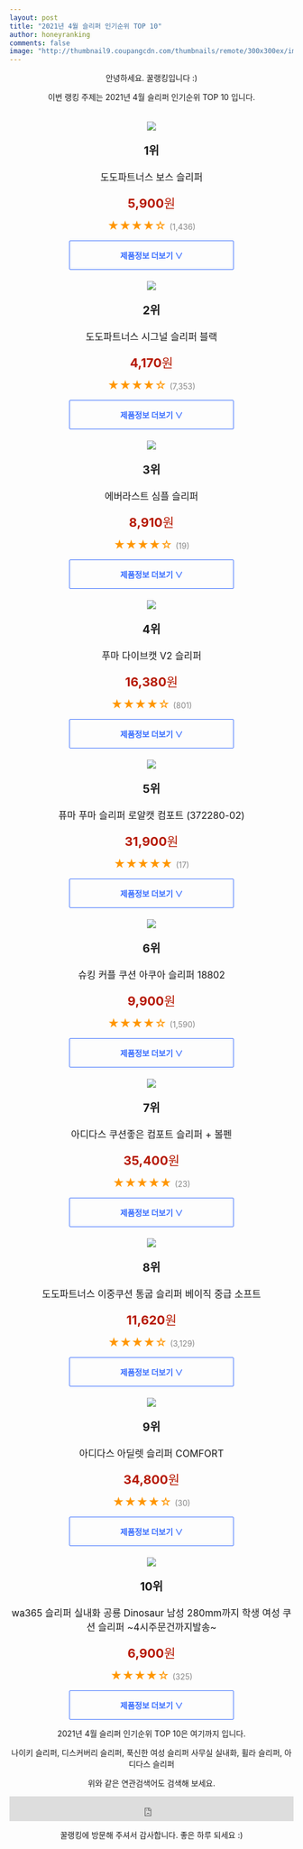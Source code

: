 ```yaml
--- 
layout: post 
title: "2021년 4월 슬리퍼 인기순위 TOP 10" 
author: honeyranking 
comments: false 
image: "http://thumbnail9.coupangcdn.com/thumbnails/remote/300x300ex/image/retail/images/60706829364815-1cbbae1d-409e-4b90-9764-df65d7b794ab.jpg" 
--- 
```

<p style="text-align: center;">안녕하세요. 꿀랭킹입니다 :)</p> <p style="text-align: center;">이번 랭킹 주제는 2021년 4월 슬리퍼 인기순위 TOP 10 입니다.</p><center><img src="http://thumbnail9.coupangcdn.com/thumbnails/remote/300x300ex/image/retail/images/60706829364815-1cbbae1d-409e-4b90-9764-df65d7b794ab.jpg" style="margin-top:20px" /></center> <p style="text-align: center; font-size: 20px"><b>1위</b></p> <p style="text-align: center; font-size: 17px">도도파트너스 보스 슬리퍼</p> <p style="text-align: center;"><span style="color: #b61800; font-size: 22px;"><b>5,900</b>원</span></p> <p style="text-align: center;"><span style="color: #ff9600; font-size: 20px;">★★★★☆ </span><span style="color: #878787;">(1,436)</span></p> <center><a href="https://coupa.ng/bUUj9E"> <div style="font-size: 14px; display: inline-block; padding: 15px 90px; color: #346aff; border-radius: 2px; border: 1px solid #346aff; cursor: pointer;"><b>제품정보 더보기 &or;</b></div> </a></center><center><img src="http://thumbnail10.coupangcdn.com/thumbnails/remote/300x300ex/image/retail/images/315274816776617-a8f10876-9305-400d-aff9-40dd079e860b.jpg" style="margin-top:20px" /></center> <p style="text-align: center; font-size: 20px"><b>2위</b></p> <p style="text-align: center; font-size: 17px">도도파트너스 시그널 슬리퍼 블랙</p> <p style="text-align: center;"><span style="color: #b61800; font-size: 22px;"><b>4,170</b>원</span></p> <p style="text-align: center;"><span style="color: #ff9600; font-size: 20px;">★★★★☆ </span><span style="color: #878787;">(7,353)</span></p> <center><a href="https://coupa.ng/bUUj9G"> <div style="font-size: 14px; display: inline-block; padding: 15px 90px; color: #346aff; border-radius: 2px; border: 1px solid #346aff; cursor: pointer;"><b>제품정보 더보기 &or;</b></div> </a></center><center><img src="http://thumbnail6.coupangcdn.com/thumbnails/remote/300x300ex/image/retail/images/2020/06/22/15/9/25d58404-af6f-4173-aa85-74a7a72fe0c4.jpg" style="margin-top:20px" /></center> <p style="text-align: center; font-size: 20px"><b>3위</b></p> <p style="text-align: center; font-size: 17px">에버라스트 심플 슬리퍼</p> <p style="text-align: center;"><span style="color: #b61800; font-size: 22px;"><b>8,910</b>원</span></p> <p style="text-align: center;"><span style="color: #ff9600; font-size: 20px;">★★★★☆ </span><span style="color: #878787;">(19)</span></p> <center><a href="https://coupa.ng/bUUj9I"> <div style="font-size: 14px; display: inline-block; padding: 15px 90px; color: #346aff; border-radius: 2px; border: 1px solid #346aff; cursor: pointer;"><b>제품정보 더보기 &or;</b></div> </a></center><center><img src="http://thumbnail6.coupangcdn.com/thumbnails/remote/300x300ex/image/vendor_inventory/images/2019/03/15/13/5/dd8ecd9d-6568-49c3-8efc-de4262016d9a.jpg" style="margin-top:20px" /></center> <p style="text-align: center; font-size: 20px"><b>4위</b></p> <p style="text-align: center; font-size: 17px">푸마 다이브캣 V2 슬리퍼</p> <p style="text-align: center;"><span style="color: #b61800; font-size: 22px;"><b>16,380</b>원</span></p> <p style="text-align: center;"><span style="color: #ff9600; font-size: 20px;">★★★★☆ </span><span style="color: #878787;">(801)</span></p> <center><a href="https://coupa.ng/bUUj9N"> <div style="font-size: 14px; display: inline-block; padding: 15px 90px; color: #346aff; border-radius: 2px; border: 1px solid #346aff; cursor: pointer;"><b>제품정보 더보기 &or;</b></div> </a></center><center><img src="http://thumbnail7.coupangcdn.com/thumbnails/remote/300x300ex/image/vendor_inventory/4211/d9b6c9b70e93402a3729f0ccbf54fc6c280a0d4553d65098fe603f88b418.jpg" style="margin-top:20px" /></center> <p style="text-align: center; font-size: 20px"><b>5위</b></p> <p style="text-align: center; font-size: 17px">퓨마 푸마 슬리퍼 로얄캣 컴포트 (372280-02)</p> <p style="text-align: center;"><span style="color: #b61800; font-size: 22px;"><b>31,900</b>원</span></p> <p style="text-align: center;"><span style="color: #ff9600; font-size: 20px;">★★★★★ </span><span style="color: #878787;">(17)</span></p> <center><a href="https://coupa.ng/bUUj9Q"> <div style="font-size: 14px; display: inline-block; padding: 15px 90px; color: #346aff; border-radius: 2px; border: 1px solid #346aff; cursor: pointer;"><b>제품정보 더보기 &or;</b></div> </a></center><center><img src="http://thumbnail8.coupangcdn.com/thumbnails/remote/300x300ex/image/retail/images/2019/06/19/17/1/28419034-47e9-4f13-bf21-c142e3eff25e.jpg" style="margin-top:20px" /></center> <p style="text-align: center; font-size: 20px"><b>6위</b></p> <p style="text-align: center; font-size: 17px">슈킹 커플 쿠션 아쿠아 슬리퍼 18802</p> <p style="text-align: center;"><span style="color: #b61800; font-size: 22px;"><b>9,900</b>원</span></p> <p style="text-align: center;"><span style="color: #ff9600; font-size: 20px;">★★★★☆ </span><span style="color: #878787;">(1,590)</span></p> <center><a href="https://coupa.ng/bUUj9T"> <div style="font-size: 14px; display: inline-block; padding: 15px 90px; color: #346aff; border-radius: 2px; border: 1px solid #346aff; cursor: pointer;"><b>제품정보 더보기 &or;</b></div> </a></center><center><img src="http://thumbnail7.coupangcdn.com/thumbnails/remote/300x300ex/image/vendor_inventory/576c/05c2e01c416448eb5cbc42b63bb562ed1d7428b23b696601dfcfc7cfe916.jpg" style="margin-top:20px" /></center> <p style="text-align: center; font-size: 20px"><b>7위</b></p> <p style="text-align: center; font-size: 17px">아디다스 쿠션좋은 컴포트 슬리퍼 + 볼펜</p> <p style="text-align: center;"><span style="color: #b61800; font-size: 22px;"><b>35,400</b>원</span></p> <p style="text-align: center;"><span style="color: #ff9600; font-size: 20px;">★★★★★ </span><span style="color: #878787;">(23)</span></p> <center><a href="https://coupa.ng/bUUj9V"> <div style="font-size: 14px; display: inline-block; padding: 15px 90px; color: #346aff; border-radius: 2px; border: 1px solid #346aff; cursor: pointer;"><b>제품정보 더보기 &or;</b></div> </a></center><center><img src="http://thumbnail10.coupangcdn.com/thumbnails/remote/300x300ex/image/retail/images/604426084354225-cc9f43d9-b959-49cb-9157-c797c2800e68.jpg" style="margin-top:20px" /></center> <p style="text-align: center; font-size: 20px"><b>8위</b></p> <p style="text-align: center; font-size: 17px">도도파트너스 이중쿠션 통굽 슬리퍼 베이직 중급 소프트</p> <p style="text-align: center;"><span style="color: #b61800; font-size: 22px;"><b>11,620</b>원</span></p> <p style="text-align: center;"><span style="color: #ff9600; font-size: 20px;">★★★★☆ </span><span style="color: #878787;">(3,129)</span></p> <center><a href="https://coupa.ng/bUUj9X"> <div style="font-size: 14px; display: inline-block; padding: 15px 90px; color: #346aff; border-radius: 2px; border: 1px solid #346aff; cursor: pointer;"><b>제품정보 더보기 &or;</b></div> </a></center><center><img src="http://thumbnail6.coupangcdn.com/thumbnails/remote/300x300ex/image/vendor_inventory/5080/7dcda140719125a641eece036ee7e584f3a7f7e9652a532c4f9af66293e5.JPG" style="margin-top:20px" /></center> <p style="text-align: center; font-size: 20px"><b>9위</b></p> <p style="text-align: center; font-size: 17px">아디다스 아딜렛 슬리퍼 COMFORT</p> <p style="text-align: center;"><span style="color: #b61800; font-size: 22px;"><b>34,800</b>원</span></p> <p style="text-align: center;"><span style="color: #ff9600; font-size: 20px;">★★★★☆ </span><span style="color: #878787;">(30)</span></p> <center><a href="https://coupa.ng/bUUj9Y"> <div style="font-size: 14px; display: inline-block; padding: 15px 90px; color: #346aff; border-radius: 2px; border: 1px solid #346aff; cursor: pointer;"><b>제품정보 더보기 &or;</b></div> </a></center><center><img src="http://thumbnail6.coupangcdn.com/thumbnails/remote/300x300ex/image/vendor_inventory/2269/2bb1b66e8d7bd069cabf6965345ea564993d0030d41a6db3e26cf207cb3b.jpg" style="margin-top:20px" /></center> <p style="text-align: center; font-size: 20px"><b>10위</b></p> <p style="text-align: center; font-size: 17px">wa365 슬리퍼 실내화 공룡 Dinosaur 남성 280mm까지 학생 여성 쿠션 슬리퍼 ~4시주문건까지발송~</p> <p style="text-align: center;"><span style="color: #b61800; font-size: 22px;"><b>6,900</b>원</span></p> <p style="text-align: center;"><span style="color: #ff9600; font-size: 20px;">★★★★☆ </span><span style="color: #878787;">(325)</span></p> <center><a href="https://coupa.ng/bUUj92"> <div style="font-size: 14px; display: inline-block; padding: 15px 90px; color: #346aff; border-radius: 2px; border: 1px solid #346aff; cursor: pointer;"><b>제품정보 더보기 &or;</b></div> </a></center> <p style="text-align: center;"> </p> <p style="text-align: center;"> </p> <p style="text-align: center;">2021년 4월 슬리퍼 인기순위 TOP 10은 여기까지 입니다.</p> <p style="text-align: center;">나이키 슬리퍼, 디스커버리 슬리퍼, 푹신한 여성 슬리퍼 사무실 실내화, 휠라 슬리퍼, 아디다스 슬리퍼</p> <p style="text-align: center;">위와 같은 연관검색어도 검색해 보세요.</p> <iframe src="https://coupa.ng/bSaIdo" width="100%" height="44" frameborder="0" scrolling="no" referrerpolicy="unsafe-url"></iframe> <p style="text-align: center;">꿀랭킹에 방문해 주셔서 감사합니다. 좋은 하루 되세요 :)</p>
